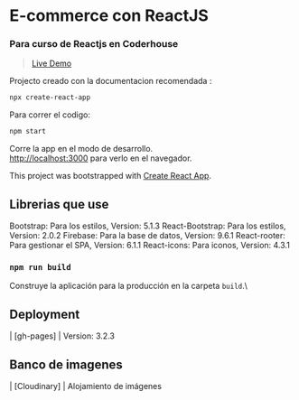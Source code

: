 # E-commerce con ReactJS #
###  Para curso de Reactjs en Coderhouse  ###

> [Live Demo](https://omardvp.github.io/my-app-react/)


Projecto creado con la documentacion recomendada :

```sh
npx create-react-app
```

Para correr el codigo:

```sh
npm start
```

Corre la app en el modo de desarrollo.\
 [http://localhost:3000](http://localhost:3000) para verlo en el navegador.

This project was bootstrapped with [Create React App](https://github.com/facebook/create-react-app).


## Librerias que use

 Bootstrap: Para los estilos, Version: 5.1.3
 React-Bootstrap: Para los estilos, Version: 2.0.2
 Firebase: Para la base de datos, Version: 9.6.1
 React-rooter: Para gestionar el SPA, Version: 6.1.1
 React-icons: Para iconos, Version: 4.3.1


### `npm run build`

Construye la aplicación para la producción en la carpeta `build`.\

## Deployment

| [gh-pages] | Version: 3.2.3

## Banco de imagenes
| [Cloudinary] | Alojamiento de imágenes

